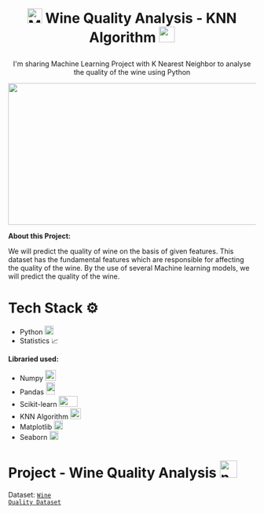 # <p align="center"><img src="https://upload.wikimedia.org/wikipedia/commons/d/d5/Hey_Machine_Learning_Logo.png" alt="ML" width="30" height="30"/> Wine Quality Analysis - KNN Algorithm <img src="https://github.com/Azhar23S/iPhone_Purchase_Analytics-KNN_Algorithm/blob/main/KNN%20logo.png" width="32" height="32"/></p>

<p align="center">I'm sharing Machine Learning Project with K Nearest Neighbor to analyse the quality of the wine using Python</p>

<p align="center"><img src="https://labelyourdata.com/img/article-illustrations/ml_essential_tool.jpg" width="512" height="288"/></p>

<b>About this Project:</b>

We will predict the quality of wine on the basis of given features. This dataset has the fundamental features which are responsible for affecting the quality of the wine. By the use of several Machine learning models, we will predict the quality of the wine.

# Tech Stack ⚙️

 - Python <img src="https://upload.wikimedia.org/wikipedia/commons/thumb/c/c3/Python-logo-notext.svg/2048px-Python-logo-notext.svg.png" alt="Python" width="18" height="18"/>
 - Statistics 📈
 
 <b>Libraried used:</b>
  - Numpy <img src="https://codebykelvin.com/learning/python/data-science/numpy-series/cover-numpy.png" alt="numpy" width="22" height="22"/>
  - Pandas <img src="https://upload.wikimedia.org/wikipedia/commons/thumb/2/22/Pandas_mark.svg/1200px-Pandas_mark.svg.png" alt="pandas" width="18" height="25"/>
  - Scikit-learn <img src="https://upload.wikimedia.org/wikipedia/commons/thumb/0/05/Scikit_learn_logo_small.svg/1024px-Scikit_learn_logo_small.svg.png" width="38" height="22"/>
  - KNN Algorithm <img src="https://github.com/Azhar23S/iPhone_Purchase_Analytics-KNN_Algorithm/blob/main/KNN%20logo.png" width="22" height="22"/>
  - Matplotlib <img src="https://upload.wikimedia.org/wikipedia/commons/thumb/0/01/Created_with_Matplotlib-logo.svg/1024px-Created_with_Matplotlib-logo.svg.png" width="18" height="18"/>
  - Seaborn <img src="https://seaborn.pydata.org/_images/logo-mark-lightbg.svg" width="18" height="18"/>

# Project - Wine Quality Analysis <img src="https://cdn-icons-png.flaticon.com/512/138/138339.png" alt="numpy" width="35" height="35"/>

Dataset: <code>[Wine Quality Dataset](https://github.com/Azhar23S/Wine_Quality_Analysis-KNN_Algorithm/blob/main/winequality-red.csv)</code>
